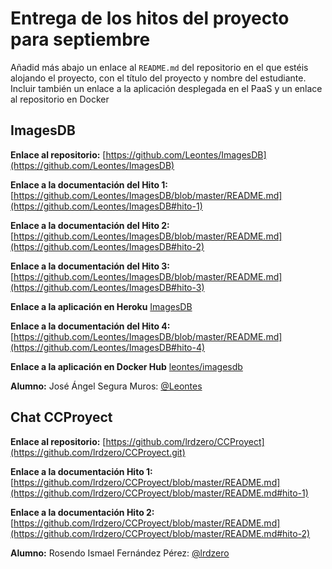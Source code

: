 # Entrega de los hitos del proyecto para septiembre

Añadid más abajo un enlace al `README.md` del repositorio en el que estéis alojando el proyecto, con el título del proyecto y nombre del
estudiante. Incluir también un enlace a la aplicación desplegada en el PaaS y un enlace al repositorio en Docker

## ImagesDB
**Enlace al repositorio:** [https://github.com/Leontes/ImagesDB](https://github.com/Leontes/ImagesDB)

**Enlace a la documentación del Hito 1:**
[https://github.com/Leontes/ImagesDB/blob/master/README.md](https://github.com/Leontes/ImagesDB#hito-1)

**Enlace a la documentación del Hito 2:**
[https://github.com/Leontes/ImagesDB/blob/master/README.md](https://github.com/Leontes/ImagesDB#hito-2)

**Enlace a la documentación del Hito 3:**
[https://github.com/Leontes/ImagesDB/blob/master/README.md](https://github.com/Leontes/ImagesDB#hito-3)

**Enlace a la aplicación en Heroku**
[ImagesDB](https://imagesdb-cc.herokuapp.com/)

**Enlace a la documentación del Hito 4:**
[https://github.com/Leontes/ImagesDB/blob/master/README.md](https://github.com/Leontes/ImagesDB#hito-4)

**Enlace a la aplicación en Docker Hub**
[leontes/imagesdb](https://hub.docker.com/r/leontes/imagesdb/)

**Alumno:**
José Ángel Segura Muros: [@Leontes](https://github.com/Leontes)

## Chat CCProyect

**Enlace al repositorio:** [https://github.com/lrdzero/CCProyect](https://github.com/lrdzero/CCProyect.git)

**Enlace a la documentación Hito 1:**
[https://github.com/lrdzero/CCProyect/blob/master/README.md](https://github.com/lrdzero/CCProyect/blob/master/README.md#hito-1)

**Enlace a la documentación Hito 2:**
[https://github.com/lrdzero/CCProyect/blob/master/README.md](https://github.com/lrdzero/CCProyect/blob/master/README.md#hito-2)

**Alumno:**
Rosendo Ismael Fernández Pérez: [@lrdzero](https://github.com/lrdzero)

